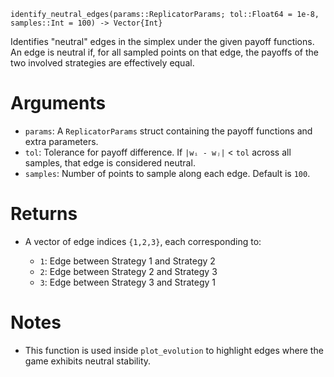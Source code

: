 ```
identify_neutral_edges(params::ReplicatorParams; tol::Float64 = 1e-8, samples::Int = 100) -> Vector{Int}
```

Identifies "neutral" edges in the simplex under the given payoff functions. An edge is neutral if, for all sampled points on that edge, the payoffs of the two involved strategies are effectively equal.

# Arguments

  * `params`: A `ReplicatorParams` struct containing the payoff functions and extra parameters.
  * `tol`: Tolerance for payoff difference. If `|wᵢ - wⱼ|` < `tol` across all samples, that edge is considered neutral.
  * `samples`: Number of points to sample along each edge. Default is `100`.

# Returns

  * A vector of edge indices `{1,2,3}`, each corresponding to:

      * `1`: Edge between Strategy 1 and Strategy 2
      * `2`: Edge between Strategy 2 and Strategy 3
      * `3`: Edge between Strategy 3 and Strategy 1

# Notes

  * This function is used inside `plot_evolution` to highlight edges where the game exhibits neutral stability.

